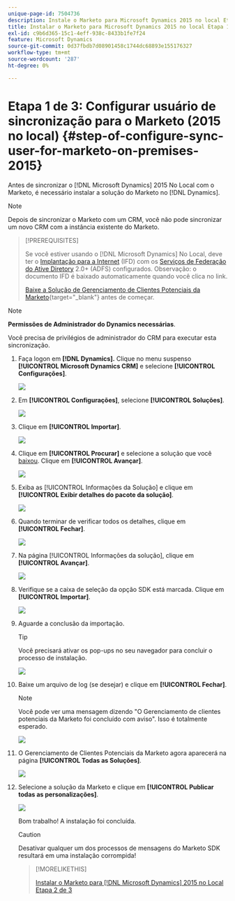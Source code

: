 ```yaml
---
unique-page-id: 7504736
description: Instale o Marketo para Microsoft Dynamics 2015 no local Etapa 1 de 3 - Documentação do Marketo - Documentação do produto
title: Instalar o Marketo para Microsoft Dynamics 2015 no local Etapa 1 de 3
exl-id: c9b6d365-15c1-4eff-938c-8433b1fe7f24
feature: Microsoft Dynamics
source-git-commit: 0d37fbdb7d08901458c1744dc68893e155176327
workflow-type: tm+mt
source-wordcount: '287'
ht-degree: 0%

---
```


# Etapa 1 de 3: Configurar usuário de sincronização para o Marketo (2015 no local) {#step-of-configure-sync-user-for-marketo-on-premises-2015}

Antes de sincronizar o [!DNL Microsoft Dynamics] 2015 No Local com o Marketo, é necessário instalar a solução do Marketo no [!DNL Dynamics].

>[!NOTE]
>
>Depois de sincronizar o Marketo com um CRM, você não pode sincronizar um novo CRM com a instância existente do Marketo.

>[!PREREQUISITES]
>
>Se você estiver usando o [!DNL Microsoft Dynamics] No Local, deve ter o [Implantação para a Internet](https://www.microsoft.com/en-us/download/confirmation.aspx?id=41701) (IFD) com os [Serviços de Federação do Ative Diretory](https://msdn.microsoft.com/en-us/library/bb897402.aspx) 2.0+ (ADFS) configurados. Observação: o documento IFD é baixado automaticamente quando você clica no link.
>
>[Baixe a Solução de Gerenciamento de Clientes Potenciais da Marketo](/help/marketo/product-docs/crm-sync/microsoft-dynamics-sync/sync-setup/download-the-marketo-lead-management-solution.md){target="_blank"} antes de começar.

>[!NOTE]
>
>**Permissões de Administrador do Dynamics necessárias**.
>
>Você precisa de privilégios de administrador do CRM para executar esta sincronização.

1. Faça logon em **[!DNL Dynamics].** Clique no menu suspenso **[!UICONTROL Microsoft Dynamics CRM]** e selecione **[!UICONTROL Configurações]**.

   ![](assets/image2015-3-19-8-33-29.png)

1. Em **[!UICONTROL Configurações]**, selecione **[!UICONTROL Soluções]**.

   ![](assets/image2015-3-19-8-33-3.png)

1. Clique em **[!UICONTROL Importar]**.

   ![](assets/image2015-3-19-8-34-8.png)

1. Clique em **[!UICONTROL Procurar]** e selecione a solução que você [baixou](/help/marketo/product-docs/crm-sync/microsoft-dynamics-sync/sync-setup/download-the-marketo-lead-management-solution.md). Clique em **[!UICONTROL Avançar]**.

   ![](assets/image2015-3-19-9-20-56.png)

1. Exiba as [!UICONTROL Informações da Solução] e clique em **[!UICONTROL Exibir detalhes do pacote da solução]**.

   ![](assets/image2015-11-18-11-12-8.png)

1. Quando terminar de verificar todos os detalhes, clique em **[!UICONTROL Fechar]**.

   ![](assets/step6.png)

1. Na página [!UICONTROL Informações da solução], clique em **[!UICONTROL Avançar]**.

   ![](assets/image2015-3-19-9-21-50.png)

1. Verifique se a caixa de seleção da opção SDK está marcada. Clique em **[!UICONTROL Importar]**.

   ![](assets/image2015-3-19-9-19-12.png)

1. Aguarde a conclusão da importação.

   >[!TIP]
   >
   >Você precisará ativar os pop-ups no seu navegador para concluir o processo de instalação.

   ![](assets/image2015-3-11-11-34-9.png)

1. Baixe um arquivo de log (se desejar) e clique em **[!UICONTROL Fechar]**.

   >[!NOTE]
   >
   >Você pode ver uma mensagem dizendo &quot;O Gerenciamento de clientes potenciais da Marketo foi concluído com aviso&quot;. Isso é totalmente esperado.

   ![](assets/image2015-3-13-9-54-39.png)

1. O Gerenciamento de Clientes Potenciais da Marketo agora aparecerá na página **[!UICONTROL Todas as Soluções]**.

   ![](assets/image2015-3-19-8-40-38.png)

1. Selecione a solução da Marketo e clique em **[!UICONTROL Publicar todas as personalizações]**.

   ![](assets/image2015-3-19-8-41-21.png)

   Bom trabalho! A instalação foi concluída.

   >[!CAUTION]
   >
   >Desativar qualquer um dos processos de mensagens do Marketo SDK resultará em uma instalação corrompida!

   >[!MORELIKETHIS]
   >
   >[Instalar o Marketo para [!DNL Microsoft Dynamics] 2015 no Local Etapa 2 de 3](/help/marketo/product-docs/crm-sync/microsoft-dynamics-sync/sync-setup/connecting-to-legacy-versions/step-2-of-3-set-up-2015.md)
